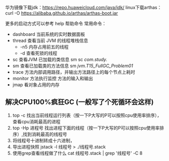 华为镜像下载jdk：https://repo.huaweicloud.com/java/jdk/
linux下载arthas：curl -O https://alibaba.github.io/arthas/arthas-boot.jar

更多的启动方式可以参考 help 帮助命令
常用命令：
- dashboard 当前系统的实时数据面板
- thread 查看当前 JVM 的线程堆栈信息
    - -n5 内存占用前五的线程
    - -d 查看死锁的线程
- sc 查看JVM 已加载的类信息 sm sc *com.study.*
- sm 查看已加载类的方法信息 sm *jvm.T15_FullGC_Problem01*
- trace 方法内部调用路径，并输出方法路径上的每个节点上耗时
- monitor 方法执行监控 方法的输入和输出
- jmap 看对象占用的内存



## 解决CPU100%疯狂GC (一般写了个死循环会这样)
1. top -c 找出当前线程运行列表（按一下P大写的P可以按照cpu使用率排序），查看cpu消耗最高的进程
2. top -Hp 进程号 找出进程下面的线程（按一下P大写的P可以按照cpu使用率排序）,找到消耗最高的线程号
3. 将线程号十进制转成十六进制，
4. 导出进程快照 jstack -l 线程号 > ./线程号.stack
5. 使用grep查看线程做了什么 cat 线程号.stack | grep '线程号' -C 8

 

